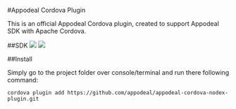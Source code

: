#Appodeal Cordova Plugin

This is an official Appodeal Cordova plugin, created to support Appodeal SDK with Apache Cordova.

##SDK
[![](https://img.shields.io/badge/docs-android-green.svg)](http://www.appodeal.com/sdk/documentation?framework=9&full=1&platform=1)
[![](https://img.shields.io/badge/docs-ios-green.svg)](http://www.appodeal.com/sdk/documentation?framework=9&full=1&platform=2)

##Install

Simply go to the project folder over console/terminal and run there following command:

    cordova plugin add https://github.com/appodeal/appodeal-cordova-nodex-plugin.git
